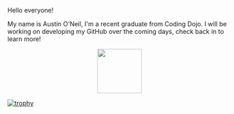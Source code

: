 Hello everyone! 

My name is Austin O'Neil, I'm a recent graduate from Coding Dojo. I will be working on developing my GitHub over the coming days, check back in to learn more! 

<div id="header" align="center">
  <img src="https://media.giphy.com/media/M9gbBd9nbDrOTu1Mqx/giphy.gif" width="100"/>
</div>

[![trophy](https://github-profile-trophy.vercel.app/?username=SeaAustinCode)](https://github.com/SeaAustinCode/github-profile-trophy)
